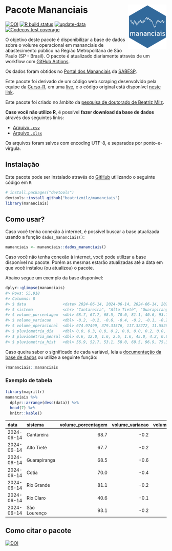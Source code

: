 
<!-- README.md is generated from README.Rmd. Please edit that file -->

# Pacote Mananciais <img src="man/figures/hexlogo.png" align="right" width = "120px"/>

<!-- badges: start -->

[![DOI](https://zenodo.org/badge/DOI/10.5281/zenodo.4733056.svg)](https://doi.org/10.5281/zenodo.4733056)
[![R build
status](https://github.com/beatrizmilz/mananciais/workflows/R-CMD-check/badge.svg)](https://github.com/beatrizmilz/mananciais/actions)
[![update-data](https://github.com/beatrizmilz/mananciais/actions/workflows/2-update_data.yaml/badge.svg)](https://github.com/beatrizmilz/mananciais/actions/workflows/2-update_data.yaml)
[![Codecov test
coverage](https://codecov.io/gh/beatrizmilz/mananciais/branch/master/graph/badge.svg)](https://codecov.io/gh/beatrizmilz/mananciais?branch=master)
<!-- badges: end -->

O objetivo deste pacote é disponibilizar a base de dados sobre o volume
operacional em mananciais de abastecimento público na Região
Metropolitana de São Paulo (SP - Brasil). O pacote é atualizado
diariamente através de um workflow com [GitHub
Actions](https://github.com/beatrizmilz/mananciais/actions).

Os dados foram obtidos no [Portal dos
Mananciais](http://mananciais.sabesp.com.br/Situacao) da
[SABESP](http://site.sabesp.com.br/site/Default.aspx).

Este pacote foi derivado de um código web scraping desenvolvido pela
equipe da [Curso-R](https://www.curso-r.com/), em uma
[live](https://youtu.be/jvZIxrMmOcQ), e o código original está
disponível [neste
link](https://github.com/curso-r/lives/blob/master/drafts/20200730_scraper_sabesp.R).

Este pacote foi criado no âmbito da [pesquisa de doutorado de Beatriz
Milz](https://beatrizmilz.github.io/tese/).

**Caso você não utilize R**, é possível **fazer download da base de
dados** através dos seguintes links:

- [Arquivo
  `.csv`](https://github.com/beatrizmilz/mananciais/raw/master/inst/extdata/mananciais.csv)
- [Arquivo
  `.xlsx`](https://github.com/beatrizmilz/mananciais/blob/master/inst/extdata/mananciais.xlsx?raw=true)

Os arquivos foram salvos com encoding UTF-8, e separados por
ponto-e-vírgula.

## Instalação

Este pacote pode ser instalado através do [GitHub](https://github.com/)
utilizando o seguinte código em `R`:

``` r
# install.packages("devtools")
devtools::install_github("beatrizmilz/mananciais")
library(mananciais)
```

## Como usar?

Caso você tenha conexão à internet, é possível buscar a base atualizada
usando a função `dados_mananciais()`:

``` r
mananciais <- mananciais::dados_mananciais() 
```

Caso você não tenha conexão à internet, você pode utilizar a base
disponível no pacote. Porém as mesmas estarão atualizadas até a data em
que você instalou (ou atualizou) o pacote.

Abaixo segue um exemplo da base disponível:

``` r
dplyr::glimpse(mananciais)
#> Rows: 55,918
#> Columns: 8
#> $ data                <date> 2024-06-14, 2024-06-14, 2024-06-14, 2024-06-14, 2…
#> $ sistema             <chr> "Cantareira", "Alto Tietê", "Guarapiranga", "Cotia…
#> $ volume_porcentagem  <dbl> 68.7, 67.7, 68.5, 70.0, 81.1, 40.6, 93.1, 68.9, 67…
#> $ volume_variacao     <dbl> -0.2, -0.2, -0.6, -0.4, -0.2, -0.1, -0.2, -0.1, -0…
#> $ volume_operacional  <dbl> 674.97499, 379.31576, 117.32272, 11.55260, 91.0197…
#> $ pluviometria_dia    <dbl> 0.0, 0.3, 0.0, 0.2, 0.0, 0.0, 0.2, 0.0, 0.3, 0.4, …
#> $ pluviometria_mensal <dbl> 0.6, 12.0, 1.6, 2.6, 1.6, 45.0, 4.2, 0.6, 11.7, 1.…
#> $ pluviometria_hist   <dbl> 56.9, 52.7, 53.1, 58.0, 60.5, 96.9, 75.3, 56.9, 52…
```

Caso queira saber o significado de cada variável, leia a [documentação
da base de
dados](https://beatrizmilz.github.io/mananciais/reference/mananciais.html)
ou utilize a seguinte função:

``` r
?mananciais::mananciais
```

### Exemplo de tabela

``` r
library(magrittr)
mananciais %>% 
  dplyr::arrange(desc(data)) %>% 
  head(7) %>%
  knitr::kable()
```

| data       | sistema      | volume_porcentagem | volume_variacao | volume_operacional | pluviometria_dia | pluviometria_mensal | pluviometria_hist |
|:-----------|:-------------|-------------------:|----------------:|-------------------:|-----------------:|--------------------:|------------------:|
| 2024-06-14 | Cantareira   |               68.7 |            -0.2 |          674.97499 |              0.0 |                 0.6 |              56.9 |
| 2024-06-14 | Alto Tietê   |               67.7 |            -0.2 |          379.31576 |              0.3 |                12.0 |              52.7 |
| 2024-06-14 | Guarapiranga |               68.5 |            -0.6 |          117.32272 |              0.0 |                 1.6 |              53.1 |
| 2024-06-14 | Cotia        |               70.0 |            -0.4 |           11.55260 |              0.2 |                 2.6 |              58.0 |
| 2024-06-14 | Rio Grande   |               81.1 |            -0.2 |           91.01974 |              0.0 |                 1.6 |              60.5 |
| 2024-06-14 | Rio Claro    |               40.6 |            -0.1 |            5.54516 |              0.0 |                45.0 |              96.9 |
| 2024-06-14 | São Lourenço |               93.1 |            -0.2 |           82.69406 |              0.2 |                 4.2 |              75.3 |

## Como citar o pacote

[![DOI](https://zenodo.org/badge/DOI/10.5281/zenodo.4733056.svg)](https://doi.org/10.5281/zenodo.4733056)
